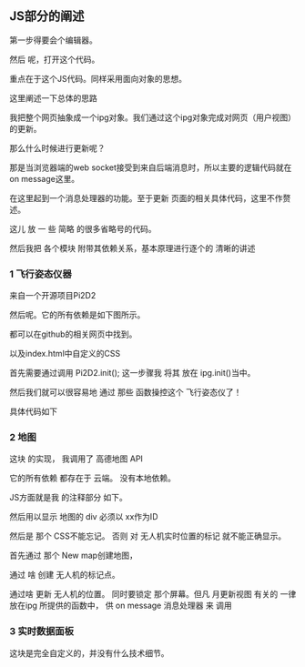## JS部分的阐述

第一步得要会个编辑器。

然后 呢，打开这个代码。

重点在于这个JS代码。同样采用面向对象的思想。

这里阐述一下总体的思路

我把整个网页抽象成一个ipg对象。我们通过这个ipg对象完成对网页（用户视图）的更新。

那么什么时候进行更新呢？

那是当浏览器端的web socket接受到来自后端消息时，所以主要的逻辑代码就在on message这里。

在这里起到一个消息处理器的功能。至于更新 页面的相关具体代码，这里不作赘述。

这儿 放 一 些 简略 的很多省略号的代码。



然后我把 各个模块 附带其依赖关系，基本原理进行逐个的 清晰的讲述

### 1 飞行姿态仪器

来自一个开源项目Pi2D2

然后呢。它的所有依赖是如下图所示。

都可以在github的相关网页中找到。

以及index.html中自定义的CSS



首先需要通过调用 Pi2D2.init(); 这一步骤我 将其 放在 ipg.init()当中。

然后我们就可以很容易地 通过 那些 函数操控这个 飞行姿态仪了！

具体代码如下



### 2 地图

这块 的实现， 我调用了 高德地图 API

它的所有依赖 都存在于 云端。 没有本地依赖。

JS方面就是我 的注释部分 如下。

然后用以显示 地图的 div 必须以 xx作为ID

然后是 那个 CSS不能忘记。 否则 对 无人机实时位置的标记 就不能正确显示。



首先通过 那个 New map创建地图，

通过 啥 创建 无人机的标记点。

通过啥 更新 无人机的位置。 同时要锁定 那个屏幕。但凡 月更新视图 有关的 一律 放在ipg 所提供的函数中， 供 on message 消息处理器 来 调用



### 3 实时数据面板

这块是完全自定义的，并没有什么技术细节。













